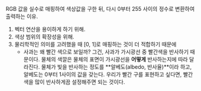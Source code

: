 RGB 값을 실수로 매핑하여 색상값을 구한 뒤, 다시 0부터 255 사이의 정수로 변환하여 출력하는 이유.

1. 벡터 연산을 용이하게 하기 위해.
2. 색상 범위의 확장성을 위해.
3. 물리학적인 의미를 고려했을 때 [0, 1]로 매핑하는 것이 더 적합하기 때문에
	- 사과는 왜 빨간 색으로 보일까? 그건, 사과가 가시광선 중 빨간색을 반사하기 때문이다. 물체의 색깔은 물체의 표면이 가시광선을 **어떻게** 반사하는지에 따라 달라진다.
	물체가 빛을 반사하는 정도를 **알베도(albedo, 반사율)**이라 하고, 알베도는 0부터 1사이의 값을 갖는다. 우리가 빨간 구를 표현하고 싶다면, 빨간색을 많이 반사하게끔 설정해주면 되는 것이다.


